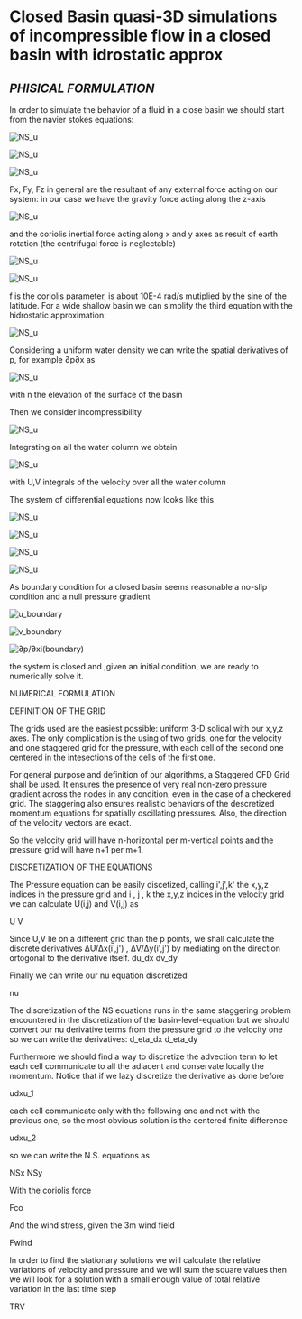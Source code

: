 # Closed Basin quasi-3D simulations of incompressible flow in a closed basin with idrostatic approx
## _PHISICAL FORMULATION_

In order to simulate the behavior of a fluid in a close basin we should start from the navier stokes equations:

![NS_u](https://github.com/enricomoresco/Software-and-Computing-Repository/blob/main/1.gif)

![NS_u](https://github.com/enricomoresco/Software-and-Computing-Repository/blob/main/2.gif)

![NS_u](https://github.com/enricomoresco/Software-and-Computing-Repository/blob/main/3.gif)


Fx, Fy, Fz in general are the resultant of any external force acting on our system:
in our case we have the gravity force acting along the z-axis 

![NS_u](https://github.com/enricomoresco/Software-and-Computing-Repository/blob/main/4.gif)

and the coriolis inertial force acting along x and y axes as result of earth rotation (the centrifugal force is neglectable)

![NS_u](https://github.com/enricomoresco/Software-and-Computing-Repository/blob/main/5.gif)

![NS_u](https://github.com/enricomoresco/Software-and-Computing-Repository/blob/main/6.gif)

f is the coriolis parameter, is about 10E-4 rad/s mutiplied by the sine of the latitude.
For a wide shallow basin we can simplify the third equation with the hidrostatic approximation:

![NS_u](https://github.com/enricomoresco/Software-and-Computing-Repository/blob/main/7.gif)

Considering a uniform water density we can write the spatial derivatives of p, for example ∂p∂x as

![NS_u](https://github.com/enricomoresco/Software-and-Computing-Repository/blob/main/8.gif)

with n the elevation of the surface of the basin

Then we consider incompressibility

![NS_u](https://github.com/enricomoresco/Software-and-Computing-Repository/blob/main/9.gif)

Integrating on all the water column we obtain

![NS_u](https://github.com/enricomoresco/Software-and-Computing-Repository/blob/main/10.gif)

with U,V integrals of the velocity over all the water column 

The system of differential equations now looks like this

![NS_u](https://github.com/enricomoresco/Software-and-Computing-Repository/blob/main/11.gif)

![NS_u](https://github.com/enricomoresco/Software-and-Computing-Repository/blob/main/12.gif)

![NS_u](https://github.com/enricomoresco/Software-and-Computing-Repository/blob/main/8.gif)

![NS_u](https://github.com/enricomoresco/Software-and-Computing-Repository/blob/main/10.gif)

As boundary condition for a closed basin seems reasonable a no-slip condition and a null pressure gradient

![u_boundary](https://github.com/enricomoresco/Software-and-Computing-Repository/blob/main/13.gif)

![v_boundary](https://github.com/enricomoresco/Software-and-Computing-Repository/blob/main/14.gif)

![∂p/∂xi(boundary)](https://github.com/enricomoresco/Software-and-Computing-Repository/blob/main/15.gif)



the system is closed and ,given an initial condition, we are ready to numerically solve it.

NUMERICAL FORMULATION

DEFINITION OF THE GRID

The grids used are the easiest possible: uniform 3-D  solidal with our x,y,z axes.
The only complication is the using of two grids, one for the velocity and one staggered grid for the pressure, with each cell of the second one centered in the intesections of the cells of the first one.

For general purpose and definition of our algorithms, a Staggered CFD Grid shall be used. It ensures the presence of very real non-zero pressure gradient across the nodes in any condition, even in the case of a checkered grid. The staggering also ensures realistic behaviors of the descretized momentum equations for spatially oscillating pressures. Also, the direction of the velocity vectors are exact.

So the velocity grid will have n-horizontal per m-vertical points and the pressure grid will have n+1 per m+1.

DISCRETIZATION OF THE EQUATIONS

The Pressure equation can be easily discetized, calling i',j',k' the x,y,z indices in the pressure grid and i , j , k the x,y,z indices in the velocity grid 
we can calculate U(i,j) and V(i,j) as

U
V

Since U,V lie on a different grid than the p points, we shall calculate the discrete derivatives ΔU/Δx(i',j') , ΔV/Δy(i',j') by mediating on the direction ortogonal to the derivative itself.
du_dx
dv_dy

Finally we can write our nu equation discretized

nu

The discretization of the NS equations runs in the same staggering problem encountered in the discretization of the basin-level-equation but we should convert our nu derivative terms from the pressure grid to the velocity one so we can write the derivatives:
d_eta_dx
d_eta_dy

Furthermore we should find a way to discretize the advection term to let each cell communicate to all the adiacent and conservate locally the momentum.
Notice that if we lazy discretize the derivative as done before

udxu_1

each cell communicate only with the following one and not with the previous one, so the most obvious solution is the centered finite difference

udxu_2

so we can write the N.S. equations as

NSx
NSy

With the coriolis force 

Fco

And the wind stress, given the 3m wind field

Fwind

In order to find the stationary solutions we will calculate the relative variations of velocity and pressure and we will sum the square values 
then we will look for a solution with a small enough value of total relative variation in the last time step

TRV





















